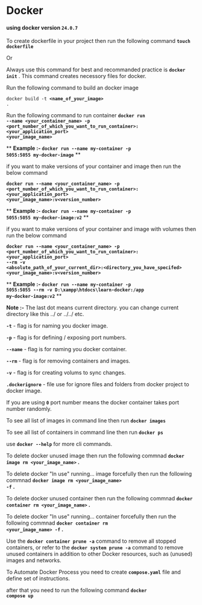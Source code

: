 # Docker

#### using docker version **<code>24.0.7</code>**

To create dockerfile in your project then run the following command **<code>touch dockerfile</code>**

Or

Always use this command for best and recommanded practice is **<code>docker init</code>** . This command creates necessory files for docker.

Run the following command to build an docker image

<code>docker build -t **<name_of_your_image>** .</code>

Run the following command to run container **<code>docker run --name <your_container_name> -p <port_number_of_which_you_want_to_run_container>:<your_application_port> <your_image_name></code>**

**
**Example :- <code>docker run --name my-container -p 5055:5055 my-docker-image</code>**
**

if you want to make versions of your container and image then run the below command 

**<code>docker run --name <your_container_name> -p <port_number_of_which_you_want_to_run_container>:<your_application_port> <your_image_name>:v<version_number></code>**

**
**Example :- <code>docker run --name my-container -p 5055:5055 my-docker-image:v2</code>**
**

if you want to make versions of your container and image with volumes then run the below command 

**<code>docker run --name <your_container_name> -p <port_number_of_which_you_want_to_run_container>:<your_application_port> --rm -v <absolute_path_of_your_current_dir>:<directory_you_have_specifed> <your_image_name>:v<version_number></code>**

**
**Example :- <code>docker run --name my-container -p 5055:5055 --rm -v D:\xampp\htdocs\learn-docker:/app my-docker-image:v2</code>**
**

**Note :-** The last dot means current directory. you can change current directory like this ../ or ../../ etc.

**<code>-t</code>** - flag is for naming you docker image.

**<code>-p</code>** - flag is for defining / exposing port numbers.

**<code>--name</code>** - flag is for naming you docker container.

**<code>--rm</code>** - flag is for removing containers and images.

**<code>-v</code>** - flag is for creating volums to sync changes.

**<code>.dockerignore</code>** - file use for ignore files and folders from docker project to docker image. 

If you are using  <code>**0**</code> port number means the docker container takes port number randomly.

To see all list of images in command line then run **<code>docker images</code>**

To see all list of containers in command line then run **<code>docker ps</code>**

use **<code>docker --help</code>** for more cli commands.

To delete docker unused image then run the following commnad **<code>docker image rm <your_image_name></code> .**

To delete docker "In use" running... image forcefully then run the following commnad **<code>docker image rm <your_image_name> -f</code> .**

To delete docker unused container then run the following commnad **<code>docker container rm <your_image_name></code> .**

To delete docker "In use" running... container forcefully then run the following commnad **<code>docker container rm <your_image_name> -f</code> .**

Use the **<code>docker container prune -a</code>** command to remove all stopped containers, or refer to the **<code>docker system prune -a</code>** command to remove unused containers in addition to other Docker resources, such as (unused) images and networks.

To Automate Docker Process you need to create **<code>compose.yaml</code>** file and define set of instructions.

after that you need to run the following command **<code>docker compose up</code>**